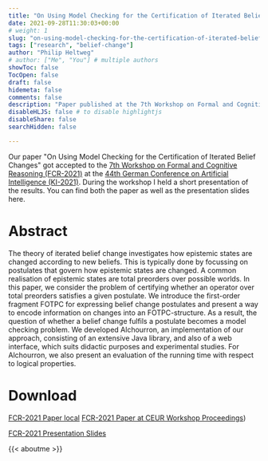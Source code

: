 ```yaml
---
title: "On Using Model Checking for the Certification of Iterated Belief Changes"
date: 2021-09-28T11:30:03+00:00
# weight: 1
slug: "on-using-model-checking-for-the-certification-of-iterated-belief-changes"
tags: ["research", "belief-change"]
author: "Philip Heltweg"
# author: ["Me", "You"] # multiple authors
showToc: false
TocOpen: false
draft: false
hidemeta: false
comments: false
description: "Paper published at the 7th Workshop on Formal and Cognitive Reasoning (FCR-2021)"
disableHLJS: false # to disable highlightjs
disableShare: false
searchHidden: false

---
```


Our paper "On Using Model Checking for the Certification of Iterated Belief Changes" got accepted to the [7th Workshop on Formal and Cognitive Reasoning (FCR-2021)](https://www.fernuni-hagen.de/wbs/fcr2021.html) at the [44th German Conference on Artificial Intelligence (KI-2021)](https://ki2021.uni-luebeck.de/index.html). During the workshop I held a short presentation of the results. You can find both the paper as well as the presentation slides here.

# Abstract
The theory of iterated belief change investigates how epistemic states are changed according to new beliefs. This is typically done by focussing on postulates that govern how epistemic states are changed. A common realisation of epistemic states are total preorders over possible worlds. In this paper, we consider the problem of certifying whether an operator over total preorders satisfies a given postulate. We introduce the first-order fragment FOTPC for expressing belief change postulates and present a way to encode information on changes into an FOTPC-structure. As a result, the question of whether a belief change fulfils a postulate becomes a model checking problem. We developed Alchourron, an implementation of our approach, consisting of an extensive Java library, and also of a web interface, which suits didactic purposes and experimental studies. For Alchourron, we also present an evaluation of the running time with respect to logical properties.

# Download
[FCR-2021 Paper local](/files/fcr2021.pdf)
[FCR-2021 Paper at CEUR Workshop Proceedings](http://ceur-ws.org/Vol-2961/paper_3.pdf))

[FCR-2021 Presentation Slides](/files/fcr2021_slides.pdf)

{{< aboutme >}}